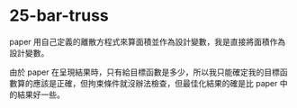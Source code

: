 # 25-bar-truss

paper 用自己定義的離散方程式來算面積並作為設計變數，我是直接將面積作為設計變數。

由於 paper 在呈現結果時，只有給目標函數是多少，所以我只能確定我的目標函數算的應該是正確，但拘束條件就沒辦法檢查，但最佳化結果的確是比 paper 中的結果好一些。
